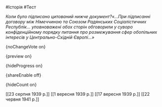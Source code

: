 #Історія #Тест

*Коли було підписано цитований нижче документ?«…При  підписанні договору між Німеччиною та Союзом Радянських Соціалістичних  Республік… уповноважені обох сторін обговорили у суворо конфіденційному  порядку питання про розмежування сфер обопільних інтересів у  Центрально-Східній Європі…»*

{noChangeVote on}

{preview on}

{hideProgress on}

{shareEnable off}

{hideCount on}

[[23 серпня 1939 р.]]
[[1 вересня 1939 р.]]
[[17 вересня 1939 р.]]
[[22 червня 1941 р.]]
